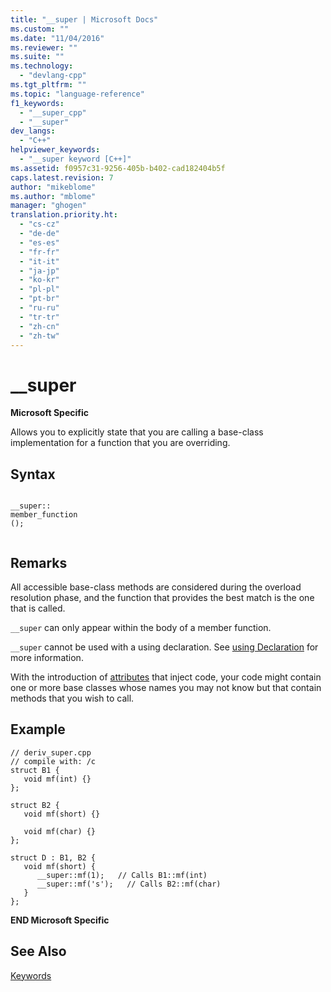 ```yaml
---
title: "__super | Microsoft Docs"
ms.custom: ""
ms.date: "11/04/2016"
ms.reviewer: ""
ms.suite: ""
ms.technology: 
  - "devlang-cpp"
ms.tgt_pltfrm: ""
ms.topic: "language-reference"
f1_keywords: 
  - "__super_cpp"
  - "__super"
dev_langs: 
  - "C++"
helpviewer_keywords: 
  - "__super keyword [C++]"
ms.assetid: f0957c31-9256-405b-b402-cad182404b5f
caps.latest.revision: 7
author: "mikeblome"
ms.author: "mblome"
manager: "ghogen"
translation.priority.ht: 
  - "cs-cz"
  - "de-de"
  - "es-es"
  - "fr-fr"
  - "it-it"
  - "ja-jp"
  - "ko-kr"
  - "pl-pl"
  - "pt-br"
  - "ru-ru"
  - "tr-tr"
  - "zh-cn"
  - "zh-tw"
---
```

# __super
**Microsoft Specific**  
  
 Allows you to explicitly state that you are calling a base-class implementation for a function that you are overriding.  
  
## Syntax  
  
```  
  
__super::  
member_function  
();  
  
```  
  
## Remarks  
 All accessible base-class methods are considered during the overload resolution phase, and the function that provides the best match is the one that is called.  
  
 `__super` can only appear within the body of a member function.  
  
 `__super` cannot be used with a using declaration. See [using Declaration](../cpp/using-declaration.md) for more information.  
  
 With the introduction of [attributes](../windows/cpp-attributes-reference.md) that inject code, your code might contain one or more base classes whose names you may not know but that contain methods that you wish to call.  
  
## Example  
  
```  
// deriv_super.cpp  
// compile with: /c  
struct B1 {  
   void mf(int) {}  
};  
  
struct B2 {  
   void mf(short) {}  
  
   void mf(char) {}  
};  
  
struct D : B1, B2 {  
   void mf(short) {  
      __super::mf(1);   // Calls B1::mf(int)  
      __super::mf('s');   // Calls B2::mf(char)  
   }  
};  
```  
  
 **END Microsoft Specific**  
  
## See Also  
 [Keywords](../cpp/keywords-cpp.md)